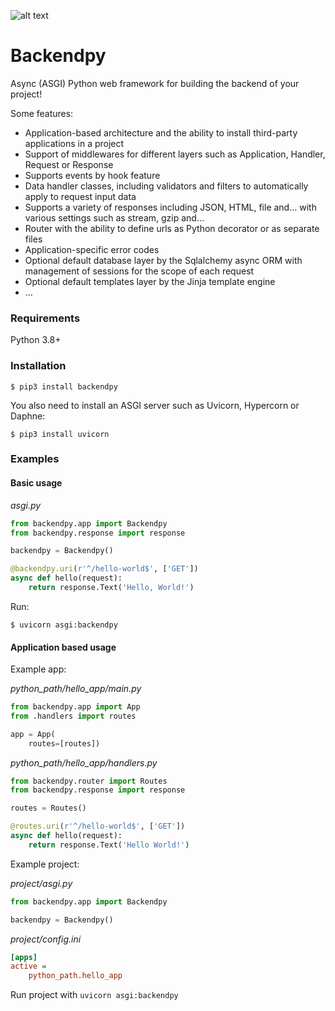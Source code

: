 ![alt text](https://github.com/savangco/backend.py/blob/master/assets/backendpy_logo_small.png?raw=true)

# Backendpy
Async (ASGI) Python web framework for building the backend of your project!

Some features:
* Application-based architecture and the ability to install third-party applications in a project
* Support of middlewares for different layers such as Application, Handler, Request or Response
* Supports events by hook feature
* Data handler classes, including validators and filters to automatically apply to request input data
* Supports a variety of responses including JSON, HTML, file and… with various settings such as stream, gzip and…
* Router with the ability to define urls as Python decorator or as separate files
* Application-specific error codes
* Optional default database layer by the Sqlalchemy async ORM with management of sessions for the scope of each request
* Optional default templates layer by the Jinja template engine
* …

### Requirements
Python 3.8+

### Installation
```shell
$ pip3 install backendpy
```
You also need to install an ASGI server such as Uvicorn, Hypercorn or Daphne:
```shell
$ pip3 install uvicorn
```
### Examples
#### Basic usage

*asgi.py*
```python
from backendpy.app import Backendpy
from backendpy.response import response

backendpy = Backendpy()

@backendpy.uri(r'^/hello-world$', ['GET'])
async def hello(request):
    return response.Text('Hello, World!')
```
Run:
```shell
$ uvicorn asgi:backendpy
```

#### Application based usage

Example app:

*python_path/hello_app/main.py*
```python
from backendpy.app import App
from .handlers import routes

app = App(
    routes=[routes])
```
*python_path/hello_app/handlers.py*
```python
from backendpy.router import Routes
from backendpy.response import response

routes = Routes()

@routes.uri(r'^/hello-world$', ['GET'])
async def hello(request):
    return response.Text('Hello World!')
```
Example project:

*project/asgi.py*
```python
from backendpy.app import Backendpy

backendpy = Backendpy()
```
*project/config.ini*
```ini
[apps]
active =
    python_path.hello_app
```
Run project with `uvicorn asgi:backendpy`
